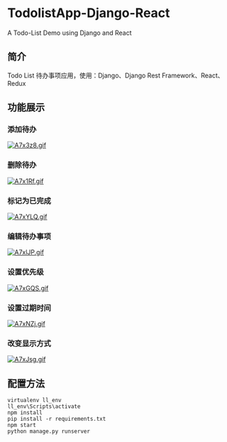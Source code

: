 # TodolistApp-Django-React
A Todo-List Demo using Django and React

## 简介
Todo List 待办事项应用，使用：Django、Django Rest Framework、React、Redux

## 功能展示

### 添加待办
[![A7x3z8.gif](https://s2.ax1x.com/2019/04/11/A7x3z8.gif)](https://imgchr.com/i/A7x3z8)

### 删除待办
[![A7x1Rf.gif](https://s2.ax1x.com/2019/04/11/A7x1Rf.gif)](https://imgchr.com/i/A7x1Rf)

### 标记为已完成
[![A7xYLQ.gif](https://s2.ax1x.com/2019/04/11/A7xYLQ.gif)](https://imgchr.com/i/A7xYLQ)

### 编辑待办事项
[![A7xlJP.gif](https://s2.ax1x.com/2019/04/11/A7xlJP.gif)](https://imgchr.com/i/A7xlJP)

### 设置优先级
[![A7xGQS.gif](https://s2.ax1x.com/2019/04/11/A7xGQS.gif)](https://imgchr.com/i/A7xGQS)

### 设置过期时间
[![A7xNZj.gif](https://s2.ax1x.com/2019/04/11/A7xNZj.gif)](https://imgchr.com/i/A7xNZj)

### 改变显示方式
[![A7xJsg.gif](https://s2.ax1x.com/2019/04/11/A7xJsg.gif)](https://imgchr.com/i/A7xJsg)

## 配置方法

```
virtualenv ll_env
ll_env\Scripts\activate
npm install
pip install -r requirements.txt
npm start
python manage.py runserver
```
